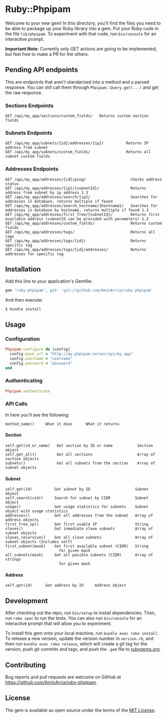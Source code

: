 # Ruby::Phpipam

Welcome to your new gem! In this directory, you'll find the files you need to be able to package up your Ruby library into a gem. Put your Ruby code in the file `lib/phpipam`. To experiment with that code, run `bin/console` for an interactive prompt.

**Important Note**: Currently only GET actions are going to be implemented, but feel free to make a PR for the others.

## Pending API endpoints
This are endpoints that aren't standarized into a method and a parsed response. You can still call them through ```Phpipam::Query.get(...)``` and get the raw response.

### Sections Endpoints
```
GET /api/my_app/sections/custom_fields/   Returns custom section fields
```

### Subnets Endpoints
```
GET /api/my_app/subnets/{id}/addresses/{ip}/          Returns IP address from subnet
GET /api/my_app/subnets/custom_fields/                Returns all subnet custom fields
```

### Addresses Endpoints
```
GET /api/my_app/addresses/{id}/ping/                    Checks address status
GET /api/my_app/addresses/{ip}/{subnetId}/              Returns address from subnet by ip address 1.3
GET /api/my_app/addresses/search/{ip}/                  Searches for addresses in database, returns multiple if found
GET /api/my_app/addresses/search_hostname/{hostname}/   Searches for addresses in database by hostname, returns multiple if found 1.3
GET /api/my_app/addresses/first_free/{subnetId}/        Returns first available address (subnetId can be provided with parameters) 1.3
GET /api/my_app/addresses/custom_fields/                Returns custom fields
GET /api/my_app/addresses/tags/                         Returns all tags
GET /api/my_app/addresses/tags/{id}/                    Returns specific tag
GET /api/my_app/addresses/tags/{id}/addresses/          Returns addresses for specific tag
```

## Installation

Add this line to your application's Gemfile:

```ruby
gem 'ruby-phpipam', git: 'git://github.com/AminArria/ruby-phpipam'

```

And then execute:

    $ bundle install


## Usage

### Configuration
```ruby
Phpipam.configure do |config|
  config.base_url = "http://my.phpipam.server/api/my_app"
  config.username = "username"
  config.password = "password"
end
```

### Authenticating
```ruby
Phpipam.authenticate
```

### API Calls
In here you'll see the following:
```
method_name()     What it does      What it returns
```

#### Section
```
self.get(id_or_name)   Get section by ID or name           Section object
self.get_all()         Get all sections                    Array of section objects
subnets()              Get all subnets from the section    Array of subnet objects
```

#### Subnet
```
self.get(id)          Get subnet by ID                    Subnet object
self.search(cidr)     Search for subnet by CIDR           Subnet object
usage()               Get usage statistics for subnets    Subnet object with usage statistics
addresses()           Get all addresses from the subnet   Array of address objects
first_free_ip()       Get first usable IP                 String
slaves()              Get inmediate slave subnets         Array of subnet objects
slaves_recursive()    Get all slave subnets               Array of subnet objects (Includes self)
first_subnet(mask)    Get first available subnet (CIDR)   String
                        for given mask
all_subnets(mask)     Get all posible subnets (CIDR)      Array of strings
                        for given mask
```

#### Address
```
self.get(id)      Get address by ID     Address object
```

## Development

After checking out the repo, run `bin/setup` to install dependencies. Then, run `rake spec` to run the tests. You can also run `bin/console` for an interactive prompt that will allow you to experiment.

To install this gem onto your local machine, run `bundle exec rake install`. To release a new version, update the version number in `version.rb`, and then run `bundle exec rake release`, which will create a git tag for the version, push git commits and tags, and push the `.gem` file to [rubygems.org](https://rubygems.org).

## Contributing

Bug reports and pull requests are welcome on GitHub at https://github.com/AminArria/ruby-phpipam.


## License

The gem is available as open source under the terms of the [MIT License](http://opensource.org/licenses/MIT).

